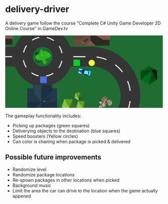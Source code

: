 # delivery-driver

A delivery game follow the course "Complete C# Unity Game Developer 2D Online Course" in GameDev.tv

![Gameplay Screenshot](docs/gameplay-screenshoot.png)

The gameplay functionality includes:

- Picking up packages (green squares)
- Deliverying objects to the destination (blue squares)
- Speed boosters (Yellow circles)
- Can color is chaning when package is picked & delivered

## Possible future improvements

- Randomize level
- Randomize package locations
- Re-spown packages in other locations when picked
- Background music
- Limit the area the car can drive to the location when the game actually appened